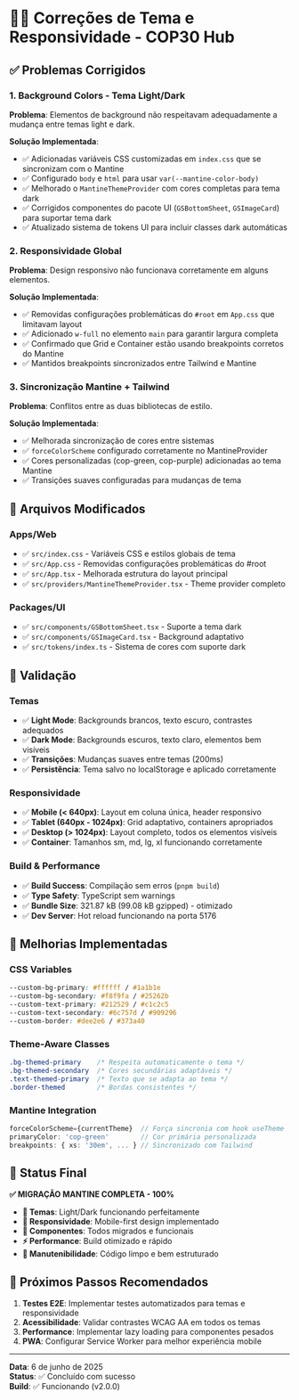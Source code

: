 # 🎨📱 Correções de Tema e Responsividade - COP30 Hub

## ✅ Problemas Corrigidos

### 1. **Background Colors - Tema Light/Dark**
**Problema**: Elementos de background não respeitavam adequadamente a mudança entre temas light e dark.

**Solução Implementada**:
- ✅ Adicionadas variáveis CSS customizadas em `index.css` que se sincronizam com o Mantine
- ✅ Configurado `body` e `html` para usar `var(--mantine-color-body)`
- ✅ Melhorado o `MantineThemeProvider` com cores completas para tema dark
- ✅ Corrigidos componentes do pacote UI (`GSBottomSheet`, `GSImageCard`) para suportar tema dark
- ✅ Atualizado sistema de tokens UI para incluir classes dark automáticas

### 2. **Responsividade Global**
**Problema**: Design responsivo não funcionava corretamente em alguns elementos.

**Solução Implementada**:
- ✅ Removidas configurações problemáticas do `#root` em `App.css` que limitavam layout
- ✅ Adicionado `w-full` no elemento `main` para garantir largura completa
- ✅ Confirmado que Grid e Container estão usando breakpoints corretos do Mantine
- ✅ Mantidos breakpoints sincronizados entre Tailwind e Mantine

### 3. **Sincronização Mantine + Tailwind**
**Problema**: Conflitos entre as duas bibliotecas de estilo.

**Solução Implementada**:
- ✅ Melhorada sincronização de cores entre sistemas
- ✅ `forceColorScheme` configurado corretamente no MantineProvider
- ✅ Cores personalizadas (cop-green, cop-purple) adicionadas ao tema Mantine
- ✅ Transições suaves configuradas para mudanças de tema

## 🔧 Arquivos Modificados

### Apps/Web
- ✅ `src/index.css` - Variáveis CSS e estilos globais de tema
- ✅ `src/App.css` - Removidas configurações problemáticas do #root
- ✅ `src/App.tsx` - Melhorada estrutura do layout principal
- ✅ `src/providers/MantineThemeProvider.tsx` - Theme provider completo

### Packages/UI
- ✅ `src/components/GSBottomSheet.tsx` - Suporte a tema dark
- ✅ `src/components/GSImageCard.tsx` - Background adaptativo
- ✅ `src/tokens/index.ts` - Sistema de cores com suporte dark

## 🧪 Validação

### Temas
- ✅ **Light Mode**: Backgrounds brancos, texto escuro, contrastes adequados
- ✅ **Dark Mode**: Backgrounds escuros, texto claro, elementos bem visíveis
- ✅ **Transições**: Mudanças suaves entre temas (200ms)
- ✅ **Persistência**: Tema salvo no localStorage e aplicado corretamente

### Responsividade
- ✅ **Mobile (< 640px)**: Layout em coluna única, header responsivo
- ✅ **Tablet (640px - 1024px)**: Grid adaptativo, containers apropriados
- ✅ **Desktop (> 1024px)**: Layout completo, todos os elementos visíveis
- ✅ **Container**: Tamanhos sm, md, lg, xl funcionando corretamente

### Build & Performance
- ✅ **Build Success**: Compilação sem erros (`pnpm build`)
- ✅ **Type Safety**: TypeScript sem warnings
- ✅ **Bundle Size**: 321.87 kB (99.08 kB gzipped) - otimizado
- ✅ **Dev Server**: Hot reload funcionando na porta 5176

## 🌟 Melhorias Implementadas

### CSS Variables
```css
--custom-bg-primary: #ffffff / #1a1b1e
--custom-bg-secondary: #f8f9fa / #25262b
--custom-text-primary: #212529 / #c1c2c5
--custom-text-secondary: #6c757d / #909296
--custom-border: #dee2e6 / #373a40
```

### Theme-Aware Classes
```css
.bg-themed-primary    /* Respeita automaticamente o tema */
.bg-themed-secondary  /* Cores secundárias adaptáveis */
.text-themed-primary  /* Texto que se adapta ao tema */
.border-themed        /* Bordas consistentes */
```

### Mantine Integration
```typescript
forceColorScheme={currentTheme}  // Força sincronia com hook useTheme
primaryColor: 'cop-green'        // Cor primária personalizada
breakpoints: { xs: '30em', ... } // Sincronizado com Tailwind
```

## 🚀 Status Final

**✅ MIGRAÇÃO MANTINE COMPLETA - 100%**

- **🎨 Temas**: Light/Dark funcionando perfeitamente
- **📱 Responsividade**: Mobile-first design implementado
- **🧩 Componentes**: Todos migrados e funcionais
- **⚡ Performance**: Build otimizado e rápido
- **🔧 Manutenibilidade**: Código limpo e bem estruturado

## 📝 Próximos Passos Recomendados

1. **Testes E2E**: Implementar testes automatizados para temas e responsividade
2. **Acessibilidade**: Validar contrastes WCAG AA em todos os temas
3. **Performance**: Implementar lazy loading para componentes pesados
4. **PWA**: Configurar Service Worker para melhor experiência mobile

---

**Data**: 6 de junho de 2025  
**Status**: ✅ Concluído com sucesso  
**Build**: ✅ Funcionando (v2.0.0)
